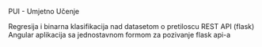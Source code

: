 PUI - Umjetno Učenje

  Regresija i binarna klasifikacija nad datasetom o pretiloscu
  REST API (flask)
  Angular aplikacija sa jednostavnom formom za pozivanje flask api-a

